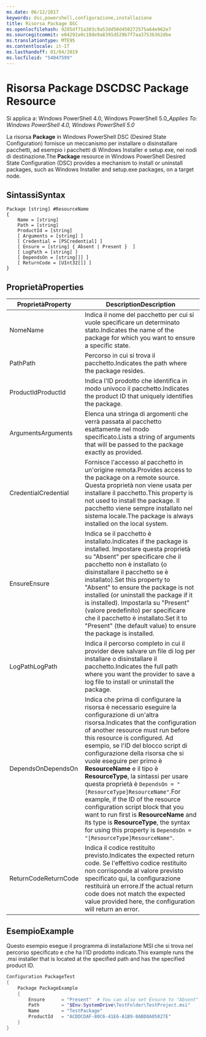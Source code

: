 ```yaml
---
ms.date: 06/12/2017
keywords: dsc,powershell,configurazione,installazione
title: Risorsa Package DSC
ms.openlocfilehash: 9285df71a303c9a53dd50d450272575a64e962e7
ms.sourcegitcommit: e04292a9c10de9a8391d529b7f7aa3753b362dbe
ms.translationtype: MTE95
ms.contentlocale: it-IT
ms.lasthandoff: 01/04/2019
ms.locfileid: "54047599"
---
```

# <a name="dsc-package-resource"></a><span data-ttu-id="470a8-103">Risorsa Package DSC</span><span class="sxs-lookup"><span data-stu-id="470a8-103">DSC Package Resource</span></span>

<span data-ttu-id="470a8-104">Si applica a: Windows PowerShell 4.0, Windows PowerShell 5.0_</span><span class="sxs-lookup"><span data-stu-id="470a8-104">_Applies To: Windows PowerShell 4.0, Windows PowerShell 5.0_</span></span>

<span data-ttu-id="470a8-105">La risorsa **Package** in Windows PowerShell DSC (Desired State Configuration) fornisce un meccanismo per installare o disinstallare pacchetti, ad esempio i pacchetti di Windows Installer e setup.exe, nei nodi di destinazione.</span><span class="sxs-lookup"><span data-stu-id="470a8-105">The **Package** resource in Windows PowerShell Desired State Configuration (DSC) provides a mechanism to install or uninstall packages, such as Windows Installer and setup.exe packages, on a target node.</span></span>

## <a name="syntax"></a><span data-ttu-id="470a8-106">Sintassi</span><span class="sxs-lookup"><span data-stu-id="470a8-106">Syntax</span></span>

```
Package [string] #ResourceName
{
    Name = [string]
    Path = [string]
    ProductId = [string]
    [ Arguments = [string] ]
    [ Credential = [PSCredential] ]
    [ Ensure = [string] { Absent | Present }  ]
    [ LogPath = [string] ]
    [ DependsOn = [string[]] ]
    [ ReturnCode = [UInt32[]] ]
}
```

## <a name="properties"></a><span data-ttu-id="470a8-107">Proprietà</span><span class="sxs-lookup"><span data-stu-id="470a8-107">Properties</span></span>

| <span data-ttu-id="470a8-108">Proprietà</span><span class="sxs-lookup"><span data-stu-id="470a8-108">Property</span></span> | <span data-ttu-id="470a8-109">Description</span><span class="sxs-lookup"><span data-stu-id="470a8-109">Description</span></span> |
| --- | --- |
| <span data-ttu-id="470a8-110">Nome</span><span class="sxs-lookup"><span data-stu-id="470a8-110">Name</span></span>| <span data-ttu-id="470a8-111">Indica il nome del pacchetto per cui si vuole specificare un determinato stato.</span><span class="sxs-lookup"><span data-stu-id="470a8-111">Indicates the name of the package for which you want to ensure a specific state.</span></span>|
| <span data-ttu-id="470a8-112">Path</span><span class="sxs-lookup"><span data-stu-id="470a8-112">Path</span></span>| <span data-ttu-id="470a8-113">Percorso in cui si trova il pacchetto.</span><span class="sxs-lookup"><span data-stu-id="470a8-113">Indicates the path where the package resides.</span></span>|
| <span data-ttu-id="470a8-114">ProductId</span><span class="sxs-lookup"><span data-stu-id="470a8-114">ProductId</span></span>| <span data-ttu-id="470a8-115">Indica l'ID prodotto che identifica in modo univoco il pacchetto.</span><span class="sxs-lookup"><span data-stu-id="470a8-115">Indicates the product ID that uniquely identifies the package.</span></span>|
| <span data-ttu-id="470a8-116">Arguments</span><span class="sxs-lookup"><span data-stu-id="470a8-116">Arguments</span></span>| <span data-ttu-id="470a8-117">Elenca una stringa di argomenti che verrà passata al pacchetto esattamente nel modo specificato.</span><span class="sxs-lookup"><span data-stu-id="470a8-117">Lists a string of arguments that will be passed to the package exactly as provided.</span></span>|
| <span data-ttu-id="470a8-118">Credential</span><span class="sxs-lookup"><span data-stu-id="470a8-118">Credential</span></span>| <span data-ttu-id="470a8-119">Fornisce l'accesso al pacchetto in un'origine remota.</span><span class="sxs-lookup"><span data-stu-id="470a8-119">Provides access to the package on a remote source.</span></span> <span data-ttu-id="470a8-120">Questa proprietà non viene usata per installare il pacchetto.</span><span class="sxs-lookup"><span data-stu-id="470a8-120">This property is not used to install the package.</span></span> <span data-ttu-id="470a8-121">Il pacchetto viene sempre installato nel sistema locale.</span><span class="sxs-lookup"><span data-stu-id="470a8-121">The package is always installed on the local system.</span></span>|
| <span data-ttu-id="470a8-122">Ensure</span><span class="sxs-lookup"><span data-stu-id="470a8-122">Ensure</span></span>| <span data-ttu-id="470a8-123">Indica se il pacchetto è installato.</span><span class="sxs-lookup"><span data-stu-id="470a8-123">Indicates if the package is installed.</span></span> <span data-ttu-id="470a8-124">Impostare questa proprietà su "Absent" per specificare che il pacchetto non è installato (o disinstallare il pacchetto se è installato).</span><span class="sxs-lookup"><span data-stu-id="470a8-124">Set this property to "Absent" to ensure the package is not installed (or uninstall the package if it is installed).</span></span> <span data-ttu-id="470a8-125">Impostarla su "Present" (valore predefinito) per specificare che il pacchetto è installato.</span><span class="sxs-lookup"><span data-stu-id="470a8-125">Set it to "Present" (the default value) to ensure the package is installed.</span></span>|
| <span data-ttu-id="470a8-126">LogPath</span><span class="sxs-lookup"><span data-stu-id="470a8-126">LogPath</span></span>| <span data-ttu-id="470a8-127">Indica il percorso completo in cui il provider deve salvare un file di log per installare o disinstallare il pacchetto.</span><span class="sxs-lookup"><span data-stu-id="470a8-127">Indicates the full path where you want the provider to save a log file to install or uninstall the package.</span></span>|
| <span data-ttu-id="470a8-128">DependsOn</span><span class="sxs-lookup"><span data-stu-id="470a8-128">DependsOn</span></span> | <span data-ttu-id="470a8-129">Indica che prima di configurare la risorsa è necessario eseguire la configurazione di un'altra risorsa.</span><span class="sxs-lookup"><span data-stu-id="470a8-129">Indicates that the configuration of another resource must run before this resource is configured.</span></span> <span data-ttu-id="470a8-130">Ad esempio, se l'ID del blocco script di configurazione della risorsa che si vuole eseguire per primo è **ResourceName** e il tipo è **ResourceType**, la sintassi per usare questa proprietà è `DependsOn = "[ResourceType]ResourceName"`.</span><span class="sxs-lookup"><span data-stu-id="470a8-130">For example, if the ID of the resource configuration script block that you want to run first is **ResourceName** and its type is **ResourceType**, the syntax for using this property is `DependsOn = "[ResourceType]ResourceName"`.</span></span>|
| <span data-ttu-id="470a8-131">ReturnCode</span><span class="sxs-lookup"><span data-stu-id="470a8-131">ReturnCode</span></span>| <span data-ttu-id="470a8-132">Indica il codice restituito previsto.</span><span class="sxs-lookup"><span data-stu-id="470a8-132">Indicates the expected return code.</span></span> <span data-ttu-id="470a8-133">Se l'effettivo codice restituito non corrisponde al valore previsto specificato qui, la configurazione restituirà un errore.</span><span class="sxs-lookup"><span data-stu-id="470a8-133">If the actual return code does not match the expected value provided here, the configuration will return an error.</span></span>|

## <a name="example"></a><span data-ttu-id="470a8-134">Esempio</span><span class="sxs-lookup"><span data-stu-id="470a8-134">Example</span></span>

<span data-ttu-id="470a8-135">Questo esempio esegue il programma di installazione MSI che si trova nel percorso specificato e che ha l'ID prodotto indicato.</span><span class="sxs-lookup"><span data-stu-id="470a8-135">This example runs the .msi installer that is located at the specified path and has the specified product ID.</span></span>

```powershell
Configuration PackageTest
{
    Package PackageExample
    {
        Ensure      = "Present"  # You can also set Ensure to "Absent"
        Path        = "$Env:SystemDrive\TestFolder\TestProject.msi"
        Name        = "TestPackage"
        ProductId   = "ACDDCDAF-80C6-41E6-A1B9-8ABD8A05027E"
    }
}
```
